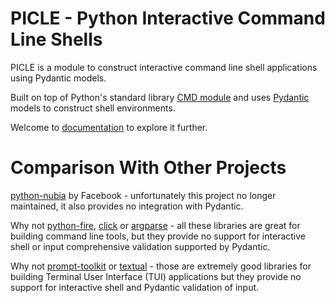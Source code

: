 # PICLE - Python Interactive Command Line Shells

PICLE is a module to construct interactive command line shell
applications using Pydantic models.

Built on top of Python's standard library 
[CMD module](https://docs.python.org/3/library/cmd.html) and 
uses [Pydantic](https://docs.pydantic.dev/) models to construct 
shell environments.

Welcome to [documentation](https://dmulyalin.github.io/picle/) to
explore it further.

# Comparison With Other Projects

[python-nubia](https://github.com/facebookarchive/python-nubia) by 
Facebook - unfortunately this project no longer maintained, it also 
provides no integration with Pydantic.

Why not [python-fire](https://github.com/google/python-fire), 
[click](https://github.com/pallets/click) or 
[argparse](https://docs.python.org/3/library/argparse.html) - 
all these libraries are great for building command line tools, 
but they provide no support for interactive shell or input 
comprehensive validation supported by Pydantic.

Why not 
[prompt-toolkit](https://github.com/prompt-toolkit/python-prompt-toolkit) 
or [textual](https://github.com/Textualize/textual) - those are extremely 
good libraries for building Terminal User Interface (TUI) applications but 
they provide no support for interactive shell and Pydantic validation of 
input.